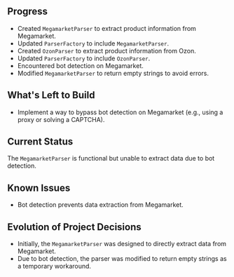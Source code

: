 ## Progress

*   Created `MegamarketParser` to extract product information from Megamarket.
*   Updated `ParserFactory` to include `MegamarketParser`.
*   Created `OzonParser` to extract product information from Ozon.
*   Updated `ParserFactory` to include `OzonParser`.
*   Encountered bot detection on Megamarket.
*   Modified `MegamarketParser` to return empty strings to avoid errors.

## What's Left to Build

*   Implement a way to bypass bot detection on Megamarket (e.g., using a proxy or solving a CAPTCHA).

## Current Status

The `MegamarketParser` is functional but unable to extract data due to bot detection.

## Known Issues

*   Bot detection prevents data extraction from Megamarket.

## Evolution of Project Decisions

*   Initially, the `MegamarketParser` was designed to directly extract data from Megamarket.
*   Due to bot detection, the parser was modified to return empty strings as a temporary workaround.
